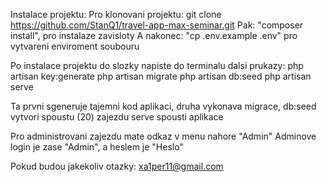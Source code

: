Instalace projektu:
    Pro klonovani projektu: git clone https://github.com/StanQ1/travel-app-max-seminar.git
    Pak: "composer install", pro instalaze zavisloty
    A nakonec: "cp .env.example .env" pro vytvareni enviroment soubouru

Po instalace projektu do slozky napiste do terminalu dalsi prukazy:
    php artisan key:generate
    php artisan migrate
    php artisan db:seed
    php artisan serve

Ta prvni sgeneruje tajemni kod aplikaci, 
druha vykonava migrace, 
db:seed vytvori spoustu (20) zajezdu
serve spousti aplikace

Pro administrovani zajezdu mate odkaz v menu nahore "Admin"
Adminove login je zase "Admin", a heslem je "Heslo"

Pokud budou jakekoliv otazky: xa1per11@gmail.com
